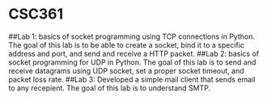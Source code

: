 # CSC361
##Lab 1: basics of socket programming using TCP connections in Python. The goal of this lab is to be able to create a socket, bind it to a specific address and port, and send and receive a HTTP packet.
##Lab 2: basics of socket programming for UDP in Python. The goal of this lab is to send and receive datagrams using UDP socket, set a proper socket timeout, and packet loss rate.
##Lab 3: Developed a simple mail client that sends email to any recepient. The goal of this lab is to understand SMTP. 
